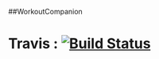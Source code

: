 ##WorkoutCompanion

Travis : [![Build Status](https://travis-ci.org/gfranks/WorkoutCompanion.svg?branch=master)](https://travis-ci.org/gfranks/WorkoutCompanion)
======